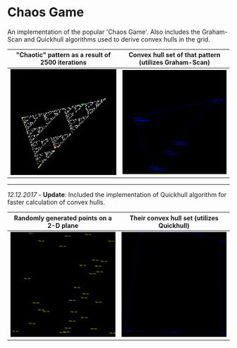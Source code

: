 # Chaos Game
An implementation of the popular 'Chaos Game'. Also includes the Graham-Scan and Quickhull algorithms used to derive convex hulls in the grid.

"Chaotic" pattern as a result of 2500 iterations | Convex hull set of that pattern (utilizes Graham-Scan)
------------------------------------------------ | ------------------------------------------------------
![alt text](https://github.com/emre-aki/chaos_game/blob/master/plot/grid_11.png?raw=true) | ![alt text](https://github.com/emre-aki/chaos_game/blob/master/plot/convex_hull_11.png?raw=true)

----------------------------------------------------------------

*12.12.2017* - **Update**:
Included the implementation of Quickhull algorithm for faster calculation of convex hulls.

 Randomly generated points on a 2-D plane | Their convex hull set (utilizes Quickhull)
----------------------------------------- | ------------------------------------------
![alt text](https://github.com/emre-aki/chaos_game/blob/master/plot/grid_qh1.png?raw=true) | ![alt text](https://github.com/emre-aki/chaos_game/blob/master/plot/quickhull_1.png?raw=true)

